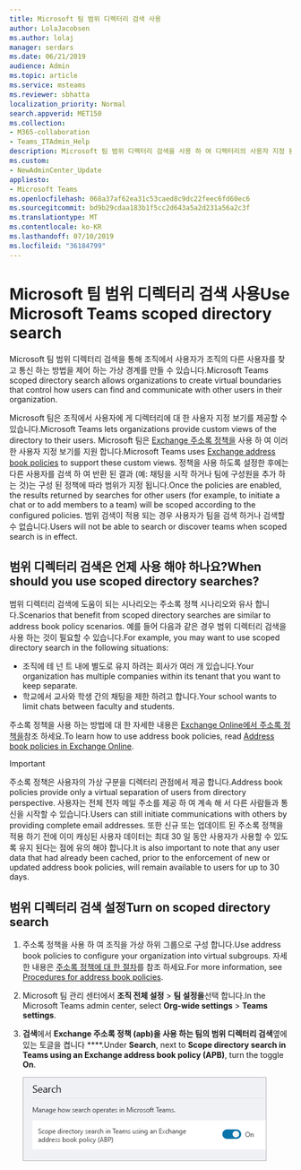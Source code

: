 ```yaml
---
title: Microsoft 팀 범위 디렉터리 검색 사용
author: LolaJacobsen
ms.author: lolaj
manager: serdars
ms.date: 06/21/2019
audience: Admin
ms.topic: article
ms.service: msteams
ms.reviewer: sbhatta
localization_priority: Normal
search.appverid: MET150
ms.collection:
- M365-collaboration
- Teams_ITAdmin_Help
description: Microsoft 팀 범위 디렉터리 검색을 사용 하 여 디렉터리의 사용자 지정 된 보기를 제공 하는 방법에 대해 알아봅니다.
ms.custom:
- NewAdminCenter_Update
appliesto:
- Microsoft Teams
ms.openlocfilehash: 068a37af62ea31c53caed8c9dc22feec6fd60ec6
ms.sourcegitcommit: bd9b29cdaa183b1f5cc2d643a5a2d231a56a2c3f
ms.translationtype: MT
ms.contentlocale: ko-KR
ms.lasthandoff: 07/10/2019
ms.locfileid: "36184799"
---
```

# <a name="use-microsoft-teams-scoped-directory-search"></a><span data-ttu-id="59449-103">Microsoft 팀 범위 디렉터리 검색 사용</span><span class="sxs-lookup"><span data-stu-id="59449-103">Use Microsoft Teams scoped directory search</span></span>

<span data-ttu-id="59449-104">Microsoft 팀 범위 디렉터리 검색을 통해 조직에서 사용자가 조직의 다른 사용자를 찾고 통신 하는 방법을 제어 하는 가상 경계를 만들 수 있습니다.</span><span class="sxs-lookup"><span data-stu-id="59449-104">Microsoft Teams scoped directory search allows organizations to create virtual boundaries that control how users can find and communicate with other users in their organization.</span></span> 

<span data-ttu-id="59449-105">Microsoft 팀은 조직에서 사용자에 게 디렉터리에 대 한 사용자 지정 보기를 제공할 수 있습니다.</span><span class="sxs-lookup"><span data-stu-id="59449-105">Microsoft Teams lets organizations provide custom views of the directory to their users.</span></span> <span data-ttu-id="59449-106">Microsoft 팀은 [Exchange 주소록 정책을](https://docs.microsoft.com/exchange/address-books/address-book-policies/address-book-policies) 사용 하 여 이러한 사용자 지정 보기를 지원 합니다.</span><span class="sxs-lookup"><span data-stu-id="59449-106">Microsoft Teams uses [Exchange address book policies](https://docs.microsoft.com/exchange/address-books/address-book-policies/address-book-policies) to support these custom views.</span></span> <span data-ttu-id="59449-107">정책을 사용 하도록 설정한 후에는 다른 사용자를 검색 하 여 반환 된 결과 (예: 채팅을 시작 하거나 팀에 구성원을 추가 하는 것)는 구성 된 정책에 따라 범위가 지정 됩니다.</span><span class="sxs-lookup"><span data-stu-id="59449-107">Once the policies are enabled, the results returned by searches for other users (for example, to initiate a chat or to add members to a team) will be scoped according to the configured policies.</span></span> <span data-ttu-id="59449-108">범위 검색이 적용 되는 경우 사용자가 팀을 검색 하거나 검색할 수 없습니다.</span><span class="sxs-lookup"><span data-stu-id="59449-108">Users will not be able to search or discover teams when scoped search is in effect.</span></span> 

## <a name="when-should-you-use-scoped-directory-searches"></a><span data-ttu-id="59449-109">범위 디렉터리 검색은 언제 사용 해야 하나요?</span><span class="sxs-lookup"><span data-stu-id="59449-109">When should you use scoped directory searches?</span></span>

<span data-ttu-id="59449-110">범위 디렉터리 검색에 도움이 되는 시나리오는 주소록 정책 시나리오와 유사 합니다.</span><span class="sxs-lookup"><span data-stu-id="59449-110">Scenarios that benefit from scoped directory searches are similar to address book policy scenarios.</span></span> <span data-ttu-id="59449-111">예를 들어 다음과 같은 경우 범위 디렉터리 검색을 사용 하는 것이 필요할 수 있습니다.</span><span class="sxs-lookup"><span data-stu-id="59449-111">For example, you may want to use scoped directory search in the following situations:</span></span>

- <span data-ttu-id="59449-112">조직에 테 넌 트 내에 별도로 유지 하려는 회사가 여러 개 있습니다.</span><span class="sxs-lookup"><span data-stu-id="59449-112">Your organization has multiple companies within its tenant that you want to keep separate.</span></span> 
- <span data-ttu-id="59449-113">학교에서 교사와 학생 간의 채팅을 제한 하려고 합니다.</span><span class="sxs-lookup"><span data-stu-id="59449-113">Your school wants to limit chats between faculty and students.</span></span> 
 
<span data-ttu-id="59449-114">주소록 정책을 사용 하는 방법에 대 한 자세한 내용은 [Exchange Online에서 주소록 정책을](https://docs.microsoft.com/exchange/address-books/address-book-policies/address-book-policies)참조 하세요.</span><span class="sxs-lookup"><span data-stu-id="59449-114">To learn how to use address book policies, read [Address book policies in Exchange Online](https://docs.microsoft.com/exchange/address-books/address-book-policies/address-book-policies).</span></span>

> [!IMPORTANT]
> <span data-ttu-id="59449-115">주소록 정책은 사용자의 가상 구분을 디렉터리 관점에서 제공 합니다.</span><span class="sxs-lookup"><span data-stu-id="59449-115">Address book policies provide only a virtual separation of users from directory perspective.</span></span> <span data-ttu-id="59449-116">사용자는 전체 전자 메일 주소를 제공 하 여 계속 해 서 다른 사람들과 통신을 시작할 수 있습니다.</span><span class="sxs-lookup"><span data-stu-id="59449-116">Users can still initiate communications with others by providing complete email addresses.</span></span> <span data-ttu-id="59449-117">또한 신규 또는 업데이트 된 주소록 정책을 적용 하기 전에 이미 캐싱된 사용자 데이터는 최대 30 일 동안 사용자가 사용할 수 있도록 유지 된다는 점에 유의 해야 합니다.</span><span class="sxs-lookup"><span data-stu-id="59449-117">It is also important to note that any user data that had already been cached, prior to the enforcement of new or updated address book policies, will remain available to users for up to 30 days.</span></span>

## <a name="turn-on-scoped-directory-search"></a><span data-ttu-id="59449-118">범위 디렉터리 검색 설정</span><span class="sxs-lookup"><span data-stu-id="59449-118">Turn on scoped directory search</span></span>

1. <span data-ttu-id="59449-119">주소록 정책을 사용 하 여 조직을 가상 하위 그룹으로 구성 합니다.</span><span class="sxs-lookup"><span data-stu-id="59449-119">Use address book policies to configure your organization into virtual subgroups.</span></span> <span data-ttu-id="59449-120">자세한 내용은 [주소록 정책에 대 한 절차](https://docs.microsoft.com/exchange/address-books/address-book-policies/address-book-policies)를 참조 하세요.</span><span class="sxs-lookup"><span data-stu-id="59449-120">For more information, see [Procedures for address book policies](https://docs.microsoft.com/exchange/address-books/address-book-policies/address-book-policies).</span></span>

2. <span data-ttu-id="59449-121">Microsoft 팀 관리 센터에서 **조직 전체 설정** > **팀 설정을**선택 합니다.</span><span class="sxs-lookup"><span data-stu-id="59449-121">In the Microsoft Teams admin center, select **Org-wide settings** > **Teams settings**.</span></span>

3. <span data-ttu-id="59449-122">**검색**에서 **Exchange 주소록 정책 (apb)을 사용 하는 팀의 범위 디렉터리 검색**옆에 있는 토글을 켭니다 \*\*\*\*.</span><span class="sxs-lookup"><span data-stu-id="59449-122">Under **Search**, next to **Scope directory search in Teams using an Exchange address book policy (APB)**, turn the toggle **On**.</span></span>

    ![Microsoft 팀 관리 센터의 범위 디렉터리 검색](media/teams-scoped-directory-search-image1.png)



